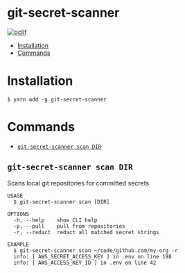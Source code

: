 git-secret-scanner
=====================



[![oclif](https://img.shields.io/badge/cli-oclif-brightgreen.svg)](https://oclif.io)

<!-- toc -->
* [Installation](#installation)
* [Commands](#commands)
<!-- tocstop -->
# Installation
<!-- usage -->
```sh-session
$ yarn add -g git-secret-scanner
```
<!-- usagestop -->
# Commands
<!-- commands -->
* [`git-secret-scanner scan DIR`](#git-secret-scanner-scan)

## `git-secret-scanner scan DIR`

Scans local git repositories for committed secrets

```
USAGE
  $ git-secret-scanner scan [DIR]

OPTIONS
  -h, --help    show CLI help
  -p, --pull    pull from repositories
  -r, --redact  redact all matched secret strings

EXAMPLE
  $ git-secret-scanner scan ~/code/github.com/my-org -r
  info: [ AWS_SECRET_ACCESS_KEY ] in .env on line 198
  info: [ AWS_ACCESS_KEY_ID ] in .env on line 42
```
